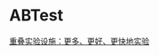 # ABTest

[重叠实验设施：更多、更好、更快地实验](https://gitlab.chainnova.com/tutorials/translations/blob/master/overlapping-experiment-infrastructure-more-better-faster-experimentation/README.md)

